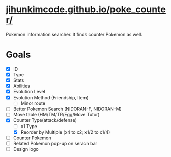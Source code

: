 # [jihunkimcode.github.io/poke_counter/](https://jihunkimcode.github.io/poke_counter/)
Pokemon information searcher. It finds counter Pokemon as well.

# Goals
- [x] ID
- [x] Type
- [x] Stats
- [x] Abilities
- [x] Evolution Level
- [x] Evolution Method (Friendship, Item)
    - [ ] Minor route
- [ ] Better Pokemon Search (NIDORAN-F, NIDORAN-M)
- [ ] Move table (HM/TM/TR/Egg/Move Tutor)
- [x] Counter Type(attack/defense)
    - [ ] x1 Type
    - [x] Reorder by Multiple (x4 to x2; x1/2 to x1/4)
- [ ] Counter Pokemon
- [ ] Related Pokemon pop-up on serach bar
- [ ] Design logo
